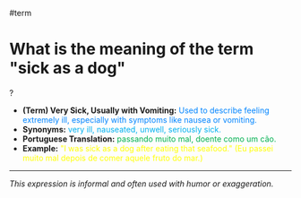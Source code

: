 #term

# What is the meaning of the term "sick as a dog"
?
* **(Term) Very Sick, Usually with Vomiting:** <span style="color:rgb(0, 132, 255)">Used to describe feeling extremely ill, especially with symptoms like nausea or vomiting.</span>
* **Synonyms:** <span style="color:rgb(0, 176, 240)">very ill, nauseated, unwell, seriously sick.</span>
* **Portuguese Translation:** <span style="color:rgb(0, 176, 80)">passando muito mal, doente como um cão.</span>
* **Example:** <span style="color:rgb(255, 255, 0)">"I was sick as a dog after eating that seafood." (Eu passei muito mal depois de comer aquele fruto do mar.)</span>
---
*This expression is informal and often used with humor or exaggeration.*
<!--SR:!2025-06-05,3,250-->
